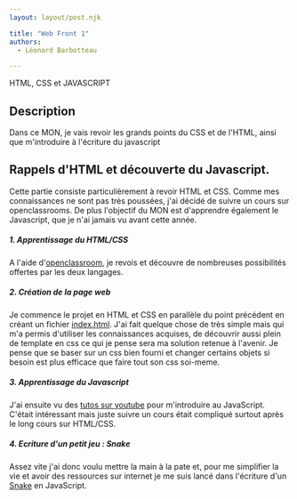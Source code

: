 ```yaml
---
layout: layout/post.njk

title: "Web Front 1"
authors:
  - Léonard Barbotteau

---
```


<!-- début résumé -->
HTML, CSS et JAVASCRIPT
<!-- fin résumé -->

## Description

Dans ce MON, je vais revoir les grands points du CSS et de l'HTML, ainsi que m'introduire à l'écriture du javascript


## Rappels d'HTML et découverte du Javascript.

Cette partie consiste particulièrement à revoir HTML et CSS. Comme mes connaissances ne sont pas très poussées, j'ai décidé de suivre un cours sur openclassrooms. De plus l'objectif du MON est d'apprendre également le Javascript, que je n'ai jamais vu avant cette année. 


#####  1. Apprentissage du HTML/CSS

A l'aide d'[openclassroom](https://openclassrooms.com/fr/courses/1603881-apprenez-a-creer-votre-site-web-avec-html5-et-css3), je revois et découvre de nombreuses possibilités offertes par les deux langages.

#####  2. Création de la page web

Je commence le projet en HTML et CSS en parallèle du point précédent en créant un fichier [index.html](index.html). J'ai fait quelque chose de très simple mais qui m'a permis d'utiliser les connaissances acquises, de découvrir aussi plein de template en css ce qui je pense sera ma solution retenue à l'avenir. Je pense que se baser sur un css bien fourni et changer certains objets si besoin est plus efficace que faire tout son css soi-meme.

##### 3. Apprentissage du Javascript

J'ai ensuite vu des [tutos sur youtube](https://www.youtube.com/watch?v=XkvrHQNmigs&t=266s) pour m'introduire au JavaScript. C'était intéressant mais juste suivre un cours était compliqué surtout après le long cours sur HTML/CSS.

##### 4. Ecriture d'un petit jeu : Snake
Assez vite j'ai donc voulu mettre la main à la pate et, pour me simplifier la vie et avoir des ressources sur internet je me suis lancé dans l'écriture d'un [Snake](snake\snake.html) en JavaScript. 


